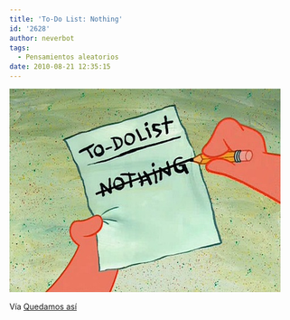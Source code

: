 ```yaml
---
title: 'To-Do List: Nothing'
id: '2628'
author: neverbot
tags:
  - Pensamientos aleatorios
date: 2010-08-21 12:35:15
---
```


![201008211234.jpg](./to-do-list-nothing/201008211234.jpg)

Vía [Quedamos así](http://alexliam.tumblr.com/post/92244228/via-fluzo)